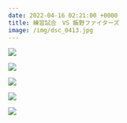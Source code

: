 ```yaml
---
date: 2022-04-16 02:21:00 +0000
title: 練習試合　VS 飯野ファイターズ
image: /img/dsc_0413.jpg
---
```

![](/img/dsc_0417.jpg)

![](/img/dsc_0431.jpg)

![](/img/dsc_0437.jpg)

![](/img/dsc_0453.jpg)

![](/img/dsc_0473.jpg)
